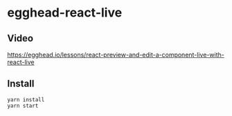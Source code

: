 # egghead-react-live

## Video
https://egghead.io/lessons/react-preview-and-edit-a-component-live-with-react-live

## Install
```
yarn install
yarn start
```
